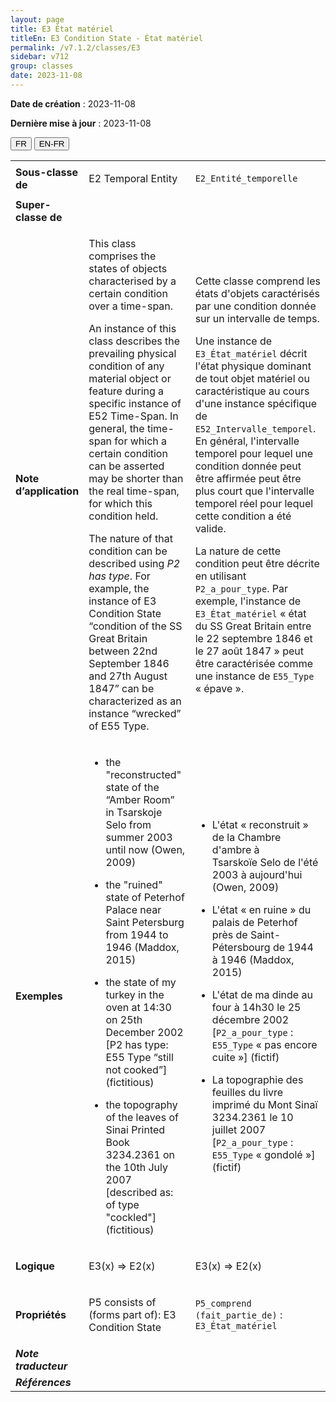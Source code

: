 ```yaml
---
layout: page
title: E3 État matériel
titleEn: E3 Condition State - État matériel
permalink: /v7.1.2/classes/E3
sidebar: v712
group: classes
date: 2023-11-08
---
```


**Date de création** : 2023-11-08

**Dernière mise à jour** : 2023-11-08

<div class="lang-buttons">
 <button id="fr" class="activate">FR</button>
 <button id="en-fr">EN-FR</button>
</div>

<table>
<tbody>
<tr>
<td><strong>Sous-classe de</strong></td>
<td class="en">
<p>E2 Temporal Entity</p>
</td>
<td>
<p><code class="language-plaintext highlighter-rouge">E2_Entité_temporelle</code></p>
</td>
</tr>
<tr>
<td><strong>Super-classe de</strong></td>
<td class="en">
</td>
<td>
</td>
</tr>
<tr>
<td><strong>Note d’application</strong></td>
<td class="en">
<p>This class comprises the states of objects characterised by a certain condition over a time-span.</p>
<p>An instance of this class describes the prevailing physical condition of any material object or feature during a specific instance of E52 Time-Span. In general, the time-span for which a certain condition can be asserted may be shorter than the real time-span, for which this condition held.</p>
<p>The nature of that condition can be described using <em>P2 has type</em>. For example, the instance of E3 Condition State “condition of the SS Great Britain between 22nd September 1846 and 27th August 1847” can be characterized as an instance “wrecked” of E55 Type.</p>
</td>
<td>
<p>Cette classe comprend les états d'objets caractérisés par une condition donnée sur un intervalle de temps.</p>
<p>Une instance de <code class="language-plaintext highlighter-rouge">E3_État_matériel</code> décrit l'état physique dominant de tout objet matériel ou caractéristique au cours d'une instance spécifique de <code class="language-plaintext highlighter-rouge">E52_Intervalle_temporel</code>. En général, l'intervalle temporel pour lequel une condition donnée peut être affirmée peut être plus court que l'intervalle temporel réel pour lequel cette condition a été valide.</p>
<p>La nature de cette condition peut être décrite en utilisant <code class="language-plaintext highlighter-rouge">P2_a_pour_type</code>. Par exemple, l'instance de <code class="language-plaintext highlighter-rouge">E3_État_matériel</code> « état du SS Great Britain entre le 22 septembre 1846 et le 27 août 1847 » peut être caractérisée comme une instance de <code class="language-plaintext highlighter-rouge">E55_Type</code> « épave ».</p>
</td>
</tr>
<tr>
<td><strong>Exemples</strong></td>
<td class="en">
<ul>
<li><p>the "reconstructed" state of the “Amber Room” in Tsarskoje Selo from summer 2003 until now (Owen, 2009)</p>
</li>
<li><p>the "ruined" state of Peterhof Palace near Saint Petersburg from 1944 to 1946 (Maddox, 2015)</p>
</li>
<li><p>the state of my turkey in the oven at 14:30 on 25th December 2002 [P2 has type: E55 Type “still not cooked”] (fictitious)</p>
</li>
<li><p>the topography of the leaves of Sinai Printed Book 3234.2361 on the 10th July 2007 [described as: of type "cockled"] (fictitious)</p>
</li>
</ul>
</td>
<td>
<ul>
<li><p>L'état « reconstruit » de la Chambre d'ambre à Tsarskoïe Selo de l'été 2003 à aujourd'hui (Owen, 2009)</p>
</li>
<li><p>L'état « en ruine » du palais de Peterhof près de Saint-Pétersbourg de 1944 à 1946 (Maddox, 2015)</p>
</li>
<li><p>L'état de ma dinde au four à 14h30 le 25 décembre 2002 [<code class="language-plaintext highlighter-rouge">P2_a_pour_type</code> : <code class="language-plaintext highlighter-rouge">E55_Type</code> « pas encore cuite »] (fictif)</p>
</li>
<li><p>La topographie des feuilles du livre imprimé du Mont Sinaï 3234.2361 le 10 juillet 2007 [<code class="language-plaintext highlighter-rouge">P2_a_pour_type</code> : <code class="language-plaintext highlighter-rouge">E55_Type</code>  « gondolé »] (fictif)</p>
</li>
</ul>
</td>
</tr>
<tr>
<td><strong>Logique</strong></td>
<td class="en">
<p>E3(x) ⇒ E2(x)</p>
</td>
<td>
<p>E3(x) ⇒ E2(x)</p>
</td>
</tr>
<tr>
<td><strong>Propriétés</strong></td>
<td class="en">
<p>P5 consists of (forms part of): E3 Condition State</p>
</td>
<td>
<p><code class="language-plaintext highlighter-rouge">P5_comprend (fait_partie_de)</code> : <code class="language-plaintext highlighter-rouge">E3_État_matériel</code></p>
</td>
</tr>
<tr>
<td><strong><em>Note traducteur</em></strong></td>
<td colspan="2">
</td>
</tr>
<tr>
<td><strong><em>Références</em></strong></td>
<td colspan="2">
<p><em></em></p>
</td>
</tr>
</tbody>
</table>

